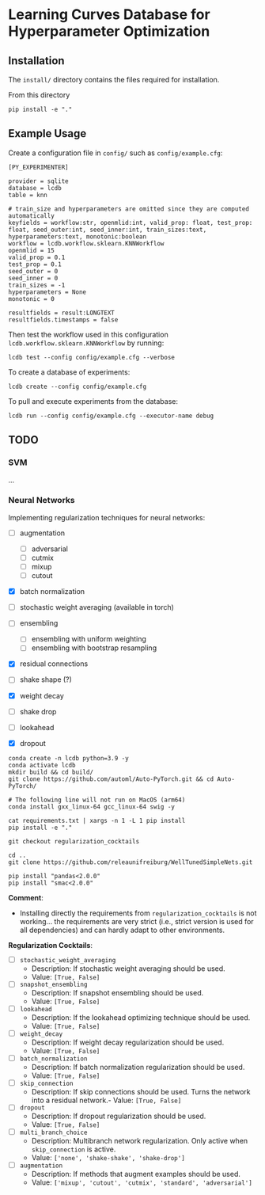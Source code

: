 # Learning Curves Database for Hyperparameter Optimization

## Installation

The `install/` directory contains the files required for installation.

From this directory

```console
pip install -e "."
```

## Example Usage

Create a configuration file in `config/` such as `config/example.cfg`:

```
[PY_EXPERIMENTER]

provider = sqlite
database = lcdb
table = knn

# train_size and hyperparameters are omitted since they are computed automatically
keyfields = workflow:str, openmlid:int, valid_prop: float, test_prop: float, seed_outer:int, seed_inner:int, train_sizes:text, hyperparameters:text, monotonic:boolean
workflow = lcdb.workflow.sklearn.KNNWorkflow
openmlid = 15
valid_prop = 0.1
test_prop = 0.1
seed_outer = 0
seed_inner = 0
train_sizes = -1
hyperparameters = None
monotonic = 0

resultfields = result:LONGTEXT
resultfields.timestamps = false
```

Then test the workflow used in this configuration `lcdb.workflow.sklearn.KNNWorkflow` by running:

```console
lcdb test --config config/example.cfg --verbose
```

To create a database of experiments:

```console
lcdb create --config config/example.cfg
```

To pull and execute experiments from the database:

```console
lcdb run --config config/example.cfg --executor-name debug
```


## TODO

### SVM

...

### Neural Networks

Implementing regularization techniques for neural networks:

- [ ] augmentation
    - [ ] adversarial
    - [ ] cutmix
    - [ ] mixup
    - [ ] cutout
- [x] batch normalization
- [ ] stochastic weight averaging (available in torch)
- [ ] ensembling
    - [ ] ensembling with uniform weighting
    - [ ] ensembling with bootstrap resampling
- [x] residual connections
- [ ] shake shape (?)
- [x] weight decay
- [ ] shake drop
- [ ] lookahead
- [x] dropout


```console
conda create -n lcdb python=3.9 -y
conda activate lcdb
mkdir build && cd build/
git clone https://github.com/automl/Auto-PyTorch.git && cd Auto-PyTorch/

# The following line will not run on MacOS (arm64)
conda install gxx_linux-64 gcc_linux-64 swig -y

cat requirements.txt | xargs -n 1 -L 1 pip install
pip install -e "."

git checkout regularization_cocktails

cd ..
git clone https://github.com/releaunifreiburg/WellTunedSimpleNets.git
```

```
pip install "pandas<2.0.0"
pip install "smac<2.0.0"
```

**Comment**:
- Installing directly the requirements from `regularization_cocktails` is not working... the requirements are very strict (i.e., strict version is used for all dependencies) and can hardly adapt to other environments.


**Regularization Cocktails**:
- [ ] `stochastic_weight_averaging`
    - Description: If stochastic weight averaging should be used.
    - Value: `[True, False]`
- [ ] `snapshot_ensembling`
    - Description: If snapshot ensembling should be used.
    - Value: `[True, False]`
- [ ] `lookahead`
    - Description: If the lookahead optimizing technique should be used.
    - Value: `[True, False]`
- [ ] `weight_decay`
    - Description: If weight decay regularization should be used.
    - Value: `[True, False]`
- [ ] `batch_normalization`
    - Description: If batch normalization regularization should be used.
    - Value: `[True, False]`
- [ ] `skip_connection`
    - Description: If skip connections should be used. Turns the network into a residual network.- Value: `[True, False]`
- [ ] `dropout` 
    - Description: If dropout regularization should be used.
    - Value: `[True, False]`
- [ ] `multi_branch_choice`
    - Description: Multibranch network regularization. Only active when `skip_connection` is active.
    - Value: `['none', 'shake-shake', 'shake-drop']`
- [ ] `augmentation`
    - Description: If methods that augment examples should be used.
    - Value: `['mixup', 'cutout', 'cutmix', 'standard', 'adversarial']`
